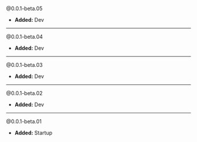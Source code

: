 @0.0.1-beta.05
* **Added:** Dev

---

@0.0.1-beta.04
* **Added:** Dev

---

@0.0.1-beta.03
* **Added:** Dev

---

@0.0.1-beta.02
* **Added:** Dev

---

@0.0.1-beta.01
* **Added:** Startup
